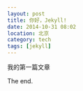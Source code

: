 ```yaml
---
layout: post
title: 你好，Jekyll!
date: 2014-10-31 08:02
location: 北京
category: tech
tags: [jekyll]
---
```

我的第一篇文章

The end.

